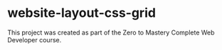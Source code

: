 # website-layout-css-grid

This project was created as part of the Zero to Mastery Complete Web Developer course.
